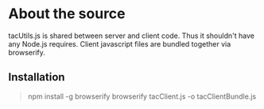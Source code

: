 # About the source
tacUtils.js is shared between server and client code.
Thus it shouldn't have any Node.js requires.
Client javascript files are bundled together via browserify.

## Installation
> npm install -g browserify
> browserify tacClient.js -o tacClientBundle.js

